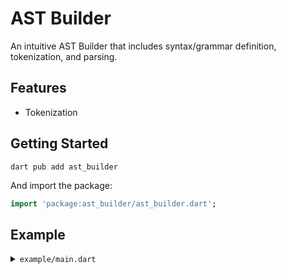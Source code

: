# AST Builder

An intuitive AST Builder that includes syntax/grammar definition, tokenization, and parsing.

## Features

- Tokenization

## Getting Started 

```
dart pub add ast_builder
```

And import the package:

```dart
import 'package:ast_builder/ast_builder.dart';
```

## Example

<details>
  <summary><code>example/main.dart</code></summary>
    
  ```dart
  import 'package:ast_builder/ast_builder.dart';

  void main() {
    final whitespace = ' ' | '\t';
    final lineBreak = '\n' | '\r';
    final space = (whitespace | lineBreak).multiple;

    final letter = '[a-zA-Z]'.regex;
    final digit = '[0-9]'.regex;

    final identifier = letter & (letter | digit).multiple.optional;
    
    final number = digit.multiple & ('.' & digit.multiple).optional;
    final string = '"' & '[^"]*'.regex & '"'
                | "'" & "[^']*".regex & "'";

    final variableDeclaration =
      'var' & space & identifier & space.optional & '=' & space.optional & (number | string) & space.optional & (';' | space);

    final main = (variableDeclaration | space).multiple;

    final match = main.matchAsPrefix('''
      var hello = "world";
      var foo = 123;
      var bar = 123.456;
    ''');

    print('Full Match: ${ match?.group(0) == match?.input ? 'Yes' : 'No' }\n');
    
    final numbers = match?.get(number).map((match) => match.group(0));
    final identifiers = match?.get(identifier).map((match) => '"${ match.group(0) }"');
    
    print('Numbers: $numbers');
    print('Identifiers: $identifiers');
  }
  ```
</details>
